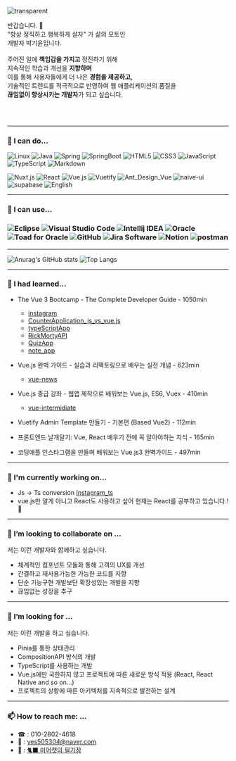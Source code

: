 ![transparent](https://capsule-render.vercel.app/api?type=transparent&fontColor=FF9B9B&text=Kaleb%27s%20GitHub%20&height=150&fontSize=70&desc=Welcome!&descAlignY=75&descAlign=80)

<p>
  반갑습니다. 👏 <br>
  "항상 정직하고 행복하게 살자" 가 삶의 모토인 <br> 개발자 박기윤입니다. <br><br>
  주어진 일에 <strong>책임감을 가지고</strong> 정진하기 위해 <br>
  지속적인 학습과 개선을 <strong>지향하며</strong> <br>
  이를 통해 사용자들에게 더 나은 <strong>경험을 제공하고, </strong> <br>기술적인 트렌드를 적극적으로 반영하여 웹 애플리케이션의 품질을 <br> <strong>끊임없이 향상시키는 개발자</strong>가 되고 싶습니다.
</p>
<br>
<br>

---

### 🙆 I can do...
![Linux](https://img.shields.io/badge/linux-FCC624?&style=flex&logo=linux&logoColor=white) ![Java](https://img.shields.io/badge/Java-FF5733) ![Spring](https://img.shields.io/badge/Spring-6DB33F?&style=flex&logo=spring&logoColor=white) ![SpringBoot](https://img.shields.io/badge/Springboot-6DB33F?&style=flex&logo=springboot&logoColor=white) ![HTML5](https://img.shields.io/badge/HTML5-E34F26?&style=flex&logo=html5&logoColor=white) ![CSS3](https://img.shields.io/badge/CSS3-1572B6?&style=flex&logo=css3&logoColor=white) ![JavaScript](https://img.shields.io/badge/JavaScript-F7DF1E?&style=flex&logo=javascript&logoColor=white") ![TypeScript](https://img.shields.io/badge/TypeScript-3178C6?&style=flex&logo=typescript&logoColor=white) ![Markdown](https://img.shields.io/badge/markdown-000000?&style=flex&logo=markdown&logoColor=white)

![Nuxt.js](https://img.shields.io/badge/Nuxt.js-00DC82?&style=flex&logo=Nuxt.js&logoColor=white) ![React](https://img.shields.io/badge/React-61DAFB?&style=flex&logo=react&logoColor=white) ![Vue.js](https://img.shields.io/badge/Vue.js-4FC08D?&style=flex&logo=vue.js&logoColor=white) ![Vuetify](https://img.shields.io/badge/Vuetify-1867C0?&style=flex&logo=vuetify&logoColor=white) ![Ant_Design_Vue](https://img.shields.io/badge/Ant_Design_Due-%230170FE) ![naive-ui](https://img.shields.io/badge/naiveui-%235FBC21) ![supabase](https://img.shields.io/badge/supabase-3FCF8E?&style=flex&logo=supabase&logoColor=white") ![English](https://img.shields.io/badge/English-blue?&style=flex)

---
### 🤹 I can use...
### ![Eclipse](https://img.shields.io/badge/eclipse-2C2255?&style=flex&logo=eclipse&logoColor=white) ![Visual Studio Code](https://img.shields.io/badge/Visual%20Studio%20Code-007ACC?&style=flex&logo=visualstudiocode&logoColor=white) ![Intellij IDEA](https://img.shields.io/badge/intellijIDEA-000000?&style=flex&logo=intellijidea&logoColor=white) ![Oracle](https://img.shields.io/badge/oracle-F80000?&style=flex&logo=oracle&logoColor=white) ![Toad for Oracle](https://img.shields.io/badge/Toad%20for%20Oracle-82B816) ![GitHub](https://img.shields.io/badge/gitHub-181717?&style=flex&logo=github&logoColor=white) ![Jira Software](https://img.shields.io/badge/JiraSoftware-0052CC?&style=flex&logo=jirasoftware&logoColor=white) ![Notion](https://img.shields.io/badge/notion-000000?&style=flex&logo=notion&logoColor=white) ![postman](https://img.shields.io/badge/postman-FF6C37?&style=flex&logo=postman&logoColor=white)

---
![Anurag's GitHub stats](https://github-readme-stats.vercel.app/api?username=kaleb96&show_icons=true&theme=tokyonight)  ![Top Langs](https://github-readme-stats.vercel.app/api/top-langs/?username=kaleb96&layout=compact&theme=tokyonight)

---
### 🌱 I had learned... 

- The Vue 3 Bootcamp - The Complete Developer Guide - 1050min
  - [instagram](https://github.com/kaleb96/instagram)
  - [CounterApplication_js_vs_vue.js](https://github.com/kaleb96/CounterApplication_js_vs_vue.js)
  - [typeScriptApp](https://github.com/kaleb96/typeScriptApp)
  - [RickMortyAPI](https://github.com/kaleb96/RickMortyAPI)
  - [QuizApp](https://github.com/kaleb96/QuizApp)
  - [note_app](https://github.com/kaleb96/note_app)

- Vue.js 완벽 가이드 - 실습과 리팩토링으로 배우는 실전 개념 - 623min
  - [vue-news](https://github.com/kaleb96/Vue-news)
 
- Vue.js 중급 강좌 - 웹앱 제작으로 배워보는 Vue.js, ES6, Vuex - 410min
  - [vue-intermidiate](https://github.com/kaleb96/Vue-Intermediate)
- Vuetify Admin Template 만들기 - 기본편 (Based Vue2) - 112min
- 프론트엔드 날개달기: Vue, React 배우기 전에 꼭 알아야하는 지식 - 165min
- 코딩애플 인스타그램을 만들며 배워보는 Vue.js3 완벽가이드 - 497min
  
---
### 🚧 I'm currently working on...
 - Js -> Ts conversion [Instagram_ts](https://github.com/kaleb96/instagram_ts)  
 - vue.js만 알게 아니고 React도 사용하고 싶어 현재는 React를 공부하고 있습니다.! 🤔
---
### 👯 I’m looking to collaborate on ...
저는 이런 개발자와 함께하고 싶습니다.
- 체계적인 컴포넌트 모듈화 통해 고객의 UX를 개선
- 간결하고 재사용가능한 가능한 코드를 지향
- 단순 기능구현 개발보단 확장성있는 개발을 지향
- 끊임없는 성장을 추구
---
### 🤔 I’m looking for ...
저는 이런 개발을 하고 싶습니다.
- Pinia를 통한 상태관리
- CompositionAPI 방식의 개발
- TypeScript를 사용하는 개발
- Vue.js에만 국한하지 않고 프로젝트에 따른 새로운 방식 적용 (React, React Native and so on...)
- 프로젝트의 상황에 따른 아키텍처를 지속적으로 발전하는 설계
  
---
###  📫 How to reach me: ...
- ☎ : 010-2802-4618
- 📧 : yes505304@naver.com
- 📄 : [🐈‍⬛ 미어캣의 필기장](https://meerkat127.tistory.com)
<!--
**kaleb96/kaleb96** is a ✨ _special_ ✨ repository because its `README.md` (this file) appears on your GitHub profile.

Here are some ideas to get you started:


-  I’m currently learning ...
- 
- 
- 💬 Ask me about ...

- 😄 Pronouns: ...
- ⚡ Fun fact: ...
-->
